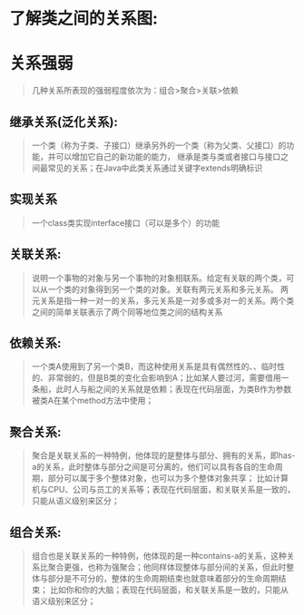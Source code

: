 # 了解类之间的关系图:
# 关系强弱
> 几种关系所表现的强弱程度依次为：组合>聚合>关联>依赖
## 继承关系(泛化关系):
  > 一个类（称为子类、子接口）继承另外的一个类（称为父类、父接口）的功能，并可以增加它自己的新功能的能力，
   继承是类与类或者接口与接口之间最常见的关系；在Java中此类关系通过关键字extends明确标识  
## 实现关系
  > 一个class类实现interface接口（可以是多个）的功能  
## 关联关系:
  >  说明一个事物的对象与另一个事物的对象相联系。给定有关联的两个类，可以从一个类的对象得到另一个类的对象。关联有两元关系和多元关系。
   两元关系是指一种一对一的关系，多元关系是一对多或多对一的关系。两个类之间的简单关联表示了两个同等地位类之间的结构关系  
## 依赖关系:
  > 一个类A使用到了另一个类B，而这种使用关系是具有偶然性的、、临时性的、非常弱的，但是B类的变化会影响到A；比如某人要过河，需要借用一条船，此时人与船之间的关系就是依赖；表现在代码层面，为类B作为参数被类A在某个method方法中使用；    
## 聚合关系:
  > 聚合是关联关系的一种特例，他体现的是整体与部分、拥有的关系，即has-a的关系，此时整体与部分之间是可分离的，他们可以具有各自的生命周期，部分可以属于多个整体对象，也可以为多个整体对象共享；
    比如计算机与CPU、公司与员工的关系等；表现在代码层面，和关联关系是一致的，只能从语义级别来区分；   
## 组合关系:
  > 组合也是关联关系的一种特例，他体现的是一种contains-a的关系，这种关系比聚合更强，也称为强聚合；他同样体现整体与部分间的关系，但此时整体与部分是不可分的，整体的生命周期结束也就意味着部分的生命周期结束；
    比如你和你的大脑；表现在代码层面，和关联关系是一致的，只能从语义级别来区分； 
       